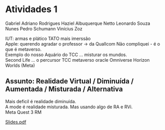 # Atividades 1

Gabriel Adriano Rodrigues
Haziel Albuquerque Netto
Leonardo Souza Nunes
Pedro Schumann
Vinícius Zoz

IUT: armas e plático TATO mais imerssão  
Apple: querendo agradar o professor -> da Quallcom
Não compliquei - é o que é metaverso.  
Exemplo do nosso Aquário do TCC ... misturar os mundos.  
Second Life ... o percursor
TCC metaverso oracle
Omniverse
Horizon Worlds (Meta)

## Assunto: Realidade Virtual / Diminuída / Aumentada / Misturada / Alternativa  

Mais deficil é realidade diminuída.  
A mode é realidade misturada. Mas usando algo de RA e RVi.    
Meta Quest 3 RM

[Slides.pdf](Slides.pdf)  
